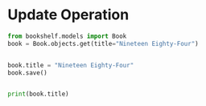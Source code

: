 # Update Operation

```python
from bookshelf.models import Book
book = Book.objects.get(title="Nineteen Eighty-Four")


book.title = "Nineteen Eighty-Four"
book.save()


print(book.title)
